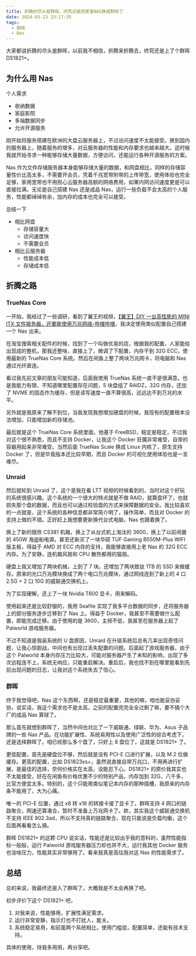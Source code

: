 ```yaml
---
title: 折腾的尽头是群晖，终究还是把家里NAS换成群晖了
date: 2024-03-23 23:17:35
tags:
  - 群晖
  - Nas
---
```


大家都说折腾的尽头是群晖，以前我不相信，折腾来折腾去，终究还是上了个群晖 DS1821+。

<!-- more -->

## 为什么用 Nas

个人需求

- 收纳数据
- 家庭影院
- 多端数据同步
- 允许开源服务

刚开始将服务搭建在欧洲的大盘云服务器上，不过访问速度不太能接受。换到国内的服务器上，随着服务的增多，对云服务器的性能和内存要求也越来越大。这时候我就开始寻求一种能够存储大量数据，方便访问，还能运行各种开源服务的方案。

Nas 作为文件存储服务器本身能够存储大量的数据，和网盘相比，同样的存储容量性价比高太多，不需要开会员，凭着千兆宽带附带的上传带宽，使用体验也完全足够，家用宽带也不用担心云服务器高额的网络费用，如果内网访问速度更是可以直接拉满。无论是自己搭建 Nas 还是成品 Nas，运行一些负载不会太高的个人服务，性能都绰绰有余，加内存的成本也完全可以接受。

总结一下

- 相比网盘
  - 存储容量大
  - 访问速度快
  - 不需要会员
- 相比云服务器
  - 性能成本低
  - 存储成本低

## 折腾之路

### TrueNas Core

一开始，我经过了一些调研，看到了翼王的视频，[【翼王】DIY 一台高性能的 MINI ITX 文件服务器，还要能使用万兆网络-哔哩哔哩](https://b23.tv/ZlVlpGE)，我决定使用类似配置自己搭建一个 Nas 出来。

在淘宝搜索相关配件的时候，找到了一个叫做优易的店，根据我的配置，人家能给出现成的整机，那我还整啥，直接上了，微调了下配置，内存干到 32G ECC，使用最新的 TrueNas Core 系统。然后在闲鱼上整了两块万兆网卡，将电脑和 Nas 通过光纤直连。

看过我先前文章的朋友可能知道，后面我使用 TrueNas 系统一直不是很满意。也是我能力有限，不知道哪里配置存在问题，5 块盘组了 RAIDZ，32G 内存，还加了 NVME 的固态作为缓存，但是读写速度一直不算很高，远远达不到万兆的水平。

另外就是我原来了解不到位，当我发现我想增加硬盘的时候，我现有的配置根本没法增加，只能增加新的存储池。

最后就是这个 TrueNas Core 系统里面，他基于 FreeBSD，稳定是稳定，不过我对这个很不熟悉，而且不支持 Docker，让我这个 Docker 狂魔非常难受，自带的容器用起来非常难受。当然后面 TrueNas Scale 换成 Linux 内核了，原生支持 Docker 了，但是毕竟版本还比较早期，而且 Docker 的可视化使用体验也是一言难尽。

### Unraid

然后就轮到 Unraid 了，这个是我在看 LTT 视频的时候看到的，当时对这个好玩的系统很感兴趣。这个系统的一个很大的特点就是不做 RAID，就算盘坏了，也就损失那个盘的数据，而且也可以通过校验盘的方式来保障数据的安全。我比较喜欢的一点就是，这个系统的各种信息都非常简介明了，操作简单，而且对 Docker 的支持上做的不错。正好赶上我想要更新换代台式电脑，Nas 也跟着换了。

换上了新的银欣 CS381 机箱，换上了从台式机上淘汰的 3600，换上了以前闲置的 450W 海盗船电源。甚至还新买了一块华硕 TUF Gaming B550M-Plus WIFI 版主板，得益于 AMD 对 ECC 内存的支持，我能够直接用上老 Nas 的 32G ECC 内存。为了安静，连机箱风扇和 CPU 散热都用的猫扇。

硬盘上我又增加了两块机械，上到了 7 块。还增加了两块致钛 1TB 的 SSD 来做缓存。原来的光口万兆模块换成了两个电口万兆模块，通过网线连到了新上的 4 口 2.5G + 2 口 10G 的威联通交换机上。

为了实现硬解，还上了一块 Nvidia T600 显卡，用来解码。

使用起来还是比较舒服的，我用 Seafile 实现了我多平台数据的同步，还将服务器上的部分服务逐步迁移到了 Nas 上。得益于 Docker，我甚至不需要做什么配置，即能完成迁移。由于使用的是 3600，主频不低，我甚至在服务器上起了 Palworld 游戏服务器。

不过不知道是我装系统的 U 盘原因，Unraid 在升级系统后总有几率出现奇怪问题，让我心惊胆战，中间也有出现过丢失配置的问题。后面起了游戏服务器，由于这个 Palworld 本身内存压力比较大，可能对服务器产生了未知的影响，出现了多次远程连不上，系统无响应，只能重启解决。重启后，我也找不到在哪里能看到先前出现问题的日志，让我对这个系统失去了信心。

### 群晖

终于我觉得吧，Nas 这个东西啊，还是稳定最重要，其他的嘛，咱也能妥协妥协，说实话，我这个需求也不是太高，之前的配置完完全全过剩了嘛，要不搞个大厂的成品 Nas 算球了。

那么首先就想到群晖了，当然中间也对比了一下威联通、绿联、华为、Asus 子品牌的一些 Nas 产品。在功能扩展性、系统易用性以及使用广泛性的综合考虑下，还是选择群晖了。咱已经那么多个盘了，只好上 8 盘位了，这就是 DS1821+ 了。

更低配置，首先是硬盘位不够，然后就是没有 PCI-E 口进行扩展，以及 M.2 位做缓存。更高的配置，比如 DS1823xs+，虽然说直接自带万兆口，不用再进行扩展，是最佳的选择，奈何价格实在太高，没能忍下心。DS1821+ 的原价我其实也不太能接受，好在在闲鱼有价格优惠不少的特别产品，内存加到 32G，八千多，比官方便宜太多。特别的，这个只能用类似笔记本内存的那种插槽，我原来的内存条不能用了，大为心痛。

唯一的 PCI-E 位置，通过 x8 转 x16 的转接卡接了显卡了。群晖支持 4 网口的链路聚合，网速还算凑合，暂时不准备上万兆网卡了。欸，其实我这个威联通交换机不支持 IEEE 802.3ad，所以不支持真的链路聚合，现在只能说是负载均衡，这个后面再看看怎么搞。

群晖 DS1821+ 的这颗 CPU 说实话，性能还是比较出乎我的意料的，虽然性能指标一般般，运行 Palworld 游戏服务器压力却也并不大，运行我其他 Docker 服务也没啥压力，性能其实非常够用了。看来我真是高估我对这 Nas 的性能需求了。

## 总结

总的来说，我最终还是入了群晖了，大概我是不太会再换了吧。

初步评价下这个 DS1821+ 吧，

1. 对我来说，性能够用，扩展性满足需求。
2. 运行非常安静，指示灯也不打扰人，能关。
3. 系统稳定易用，和前面两个系统相比，使用门槛低，配置简单，还能有技术支持。

具体的使用，待我多用用，再分享吧。
